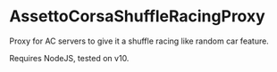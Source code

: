 # AssettoCorsaShuffleRacingProxy
Proxy for AC servers to give it a shuffle racing like random car feature.

Requires NodeJS, tested on v10.

